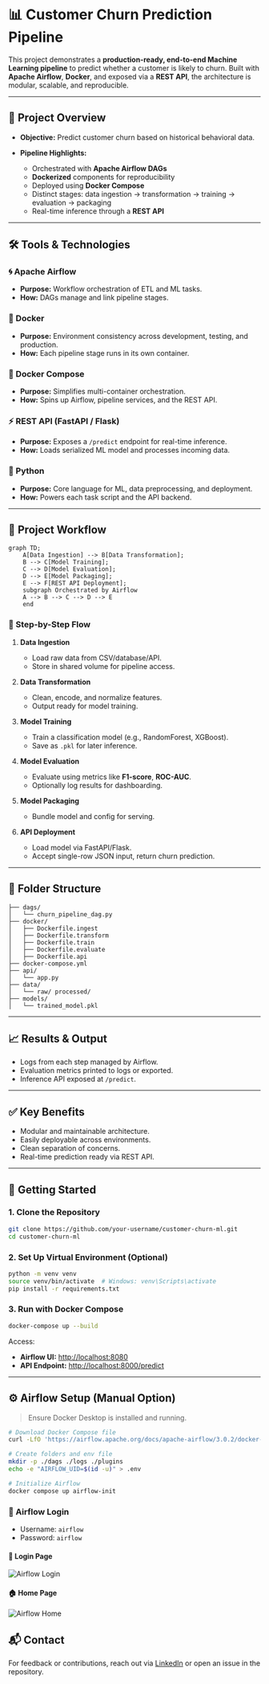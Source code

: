 # 📊 Customer Churn Prediction Pipeline

This project demonstrates a **production-ready, end-to-end Machine Learning pipeline** to predict whether a customer is likely to churn. Built with **Apache Airflow**, **Docker**, and exposed via a **REST API**, the architecture is modular, scalable, and reproducible.

---

## 🚀 Project Overview

* **Objective:** Predict customer churn based on historical behavioral data.
* **Pipeline Highlights:**

  * Orchestrated with **Apache Airflow DAGs**
  * **Dockerized** components for reproducibility
  * Deployed using **Docker Compose**
  * Distinct stages: data ingestion → transformation → training → evaluation → packaging
  * Real-time inference through a **REST API**

---

## 🛠️ Tools & Technologies

### 🌀 Apache Airflow

* **Purpose:** Workflow orchestration of ETL and ML tasks.
* **How:** DAGs manage and link pipeline stages.

### 🐳 Docker

* **Purpose:** Environment consistency across development, testing, and production.
* **How:** Each pipeline stage runs in its own container.

### 🧹 Docker Compose

* **Purpose:** Simplifies multi-container orchestration.
* **How:** Spins up Airflow, pipeline services, and the REST API.

### ⚡ REST API (FastAPI / Flask)

* **Purpose:** Exposes a `/predict` endpoint for real-time inference.
* **How:** Loads serialized ML model and processes incoming data.

### 🐍 Python

* **Purpose:** Core language for ML, data preprocessing, and deployment.
* **How:** Powers each task script and the API backend.

---

## 🔄 Project Workflow

```mermaid
graph TD;
    A[Data Ingestion] --> B[Data Transformation];
    B --> C[Model Training];
    C --> D[Model Evaluation];
    D --> E[Model Packaging];
    E --> F[REST API Deployment];
    subgraph Orchestrated by Airflow
    A --> B --> C --> D --> E
    end
```

### 📌 Step-by-Step Flow

1. **Data Ingestion**

   * Load raw data from CSV/database/API.
   * Store in shared volume for pipeline access.

2. **Data Transformation**

   * Clean, encode, and normalize features.
   * Output ready for model training.

3. **Model Training**

   * Train a classification model (e.g., RandomForest, XGBoost).
   * Save as `.pkl` for later inference.

4. **Model Evaluation**

   * Evaluate using metrics like **F1-score**, **ROC-AUC**.
   * Optionally log results for dashboarding.

5. **Model Packaging**

   * Bundle model and config for serving.

6. **API Deployment**

   * Load model via FastAPI/Flask.
   * Accept single-row JSON input, return churn prediction.

---

## 📂 Folder Structure

```
├── dags/
│   └── churn_pipeline_dag.py
├── docker/
│   ├── Dockerfile.ingest
│   ├── Dockerfile.transform
│   ├── Dockerfile.train
│   ├── Dockerfile.evaluate
│   ├── Dockerfile.api
├── docker-compose.yml
├── api/
│   └── app.py
├── data/
│   └── raw/ processed/
├── models/
│   └── trained_model.pkl
```

---

## 📈 Results & Output

* Logs from each step managed by Airflow.
* Evaluation metrics printed to logs or exported.
* Inference API exposed at `/predict`.

---

## ✅ Key Benefits

* Modular and maintainable architecture.
* Easily deployable across environments.
* Clean separation of concerns.
* Real-time prediction ready via REST API.

---

## 🚀 Getting Started

### 1. Clone the Repository

```bash
git clone https://github.com/your-username/customer-churn-ml.git
cd customer-churn-ml
```

### 2. Set Up Virtual Environment (Optional)

```bash
python -m venv venv
source venv/bin/activate  # Windows: venv\Scripts\activate
pip install -r requirements.txt
```

### 3. Run with Docker Compose

```bash
docker-compose up --build
```

Access:

* **Airflow UI:** [http://localhost:8080](http://localhost:8080)
* **API Endpoint:** [http://localhost:8000/predict](http://localhost:8000/predict)

---

## ⚙️ Airflow Setup (Manual Option)

> Ensure Docker Desktop is installed and running.

```bash
# Download Docker Compose file
curl -LfO 'https://airflow.apache.org/docs/apache-airflow/3.0.2/docker-compose.yaml'

# Create folders and env file
mkdir -p ./dags ./logs ./plugins
echo -e "AIRFLOW_UID=$(id -u)" > .env

# Initialize Airflow
docker compose up airflow-init
```

### 🔐 Airflow Login

* Username: `airflow`
* Password: `airflow`

#### 🔎 Login Page

![Airflow Login](assets/airflow_login_page.png)

#### 🏠 Home Page

![Airflow Home](assets/airflow_home_page.png)

## 📬 Contact

For feedback or contributions, reach out via [LinkedIn](https://www.linkedin.com/in/bharat-aameriya-24579a261/) or open an issue in the repository.
